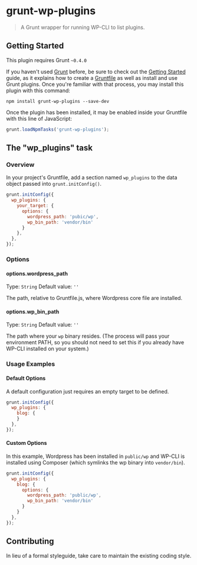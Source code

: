 # grunt-wp-plugins

> A Grunt wrapper for running WP-CLI to list plugins.

## Getting Started
This plugin requires Grunt `~0.4.0`

If you haven't used [Grunt](http://gruntjs.com/) before, be sure to check out the [Getting Started](http://gruntjs.com/getting-started) guide, as it explains how to create a [Gruntfile](http://gruntjs.com/sample-gruntfile) as well as install and use Grunt plugins. Once you're familiar with that process, you may install this plugin with this command:

```shell
npm install grunt-wp-plugins --save-dev
```

Once the plugin has been installed, it may be enabled inside your Gruntfile with this line of JavaScript:

```js
grunt.loadNpmTasks('grunt-wp-plugins');
```

## The "wp_plugins" task

### Overview
In your project's Gruntfile, add a section named `wp_plugins` to the data object passed into `grunt.initConfig()`.

```js
grunt.initConfig({
  wp_plugins: {
    your_target: {
      options: {
        wordpress_path: 'pubic/wp',
        wp_bin_path: 'vendor/bin' 
      }
    },
  },
});
```

### Options

#### options.wordpress_path
Type: `String`
Default value: `''`

The path, relative to Gruntfile.js, where Wordpress core file are installed.

#### options.wp_bin_path
Type: `String`
Default value: `''`

The path where your `wp` binary resides. (The process will pass your environment PATH, so you should not need to set this if you already have WP-CLI installed on your system.)

### Usage Examples

#### Default Options
A default configuration just requires an empty target to be defined.

```js
grunt.initConfig({
  wp_plugins: {
    blog: {
    }
  },
});
```

#### Custom Options
In this example, Wordpress has been installed in `public/wp` and WP-CLI is installed using Composer (which symlinks the wp binary into `vendor/bin`). 

```js
grunt.initConfig({
  wp_plugins: {
    blog: {
      options: {
        wordpress_path: 'public/wp',
        wp_bin_path: 'vendor/bin'
      }
    }
  },
});
```

## Contributing
In lieu of a formal styleguide, take care to maintain the existing coding style. 
